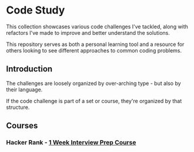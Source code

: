 # Code Study

This collection showcases various code challenges I've tackled, along with refactors I've made to improve and better understand the solutions.

This repository serves as both a personal learning tool and a resource for others looking to see different approaches to common coding problems.

## Introduction

The challenges are loosely organized by over-arching type - but also by their language.

If the code challenge is part of a set or course, they're organized by that structure.

## Courses

### Hacker Rank - [1 Week Interview Prep Course](https://www.hackerrank.com/interview/preparation-kits/one-week-preparation-kit/one-week-day-one/challenges)
